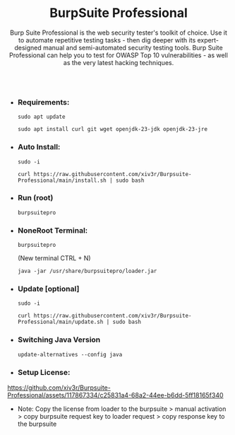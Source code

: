 ## <h1 align="center"> BurpSuite Professional </h1>
<p align="center"> Burp Suite Professional is the web security tester's toolkit of choice. Use it to automate repetitive testing tasks - then dig deeper with its expert-designed manual and semi-automated security testing tools. Burp Suite Professional can help you to test for OWASP Top 10 vulnerabilities - as well as the very latest hacking techniques.
</p>

<br></br>

- ### Requirements:

      sudo apt update
    
      sudo apt install curl git wget openjdk-23-jdk openjdk-23-jre
    
                                           
- ### Auto Install:

      sudo -i

      curl https://raw.githubusercontent.com/xiv3r/Burpsuite-Professional/main/install.sh | sudo bash


- ### Run (root)

      burpsuitepro


- ### NoneRoot Terminal:

      burpsuitepro

    (New terminal CTRL + N)
  
      java -jar /usr/share/burpsuitepro/loader.jar


- ### Update [optional]

      sudo -i

      curl https://raw.githubusercontent.com/xiv3r/Burpsuite-Professional/main/update.sh | sudo bash

- ### Switching Java Version

      update-alternatives --config java

- ### Setup License:

  

https://github.com/xiv3r/Burpsuite-Professional/assets/117867334/c25831a4-68a2-44ee-b6dd-5ff18165f340


      
- Note: Copy the license from loader to the burpsuite > manual activation > copy burpsuite request key to loader request >  copy response key to the burpsuite
     

